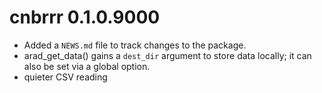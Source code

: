 # cnbrrr 0.1.0.9000

* Added a `NEWS.md` file to track changes to the package.
* arad_get_data() gains a `dest_dir` argument to store data locally; it can also be set via a global option.
* quieter CSV reading
